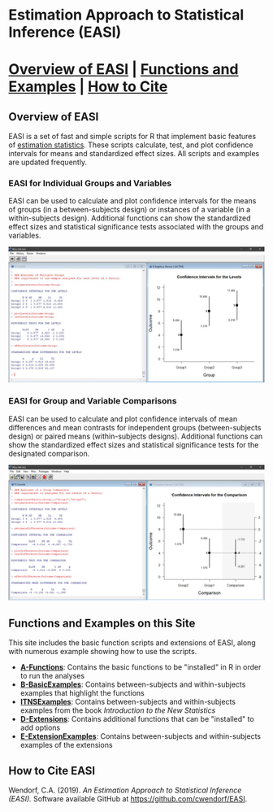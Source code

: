 # Estimation Approach to Statistical Inference (EASI)

# **[Overview of EASI](#overview-of-easi)** | **[Functions and Examples](#functions-and-examples-on-this-site)** | **[How to Cite](#how-to-cite-easi)**

## Overview of EASI

EASI is a set of fast and simple scripts for R that implement basic features of [estimation statistics](https://en.wikipedia.org/wiki/Estimation_statistics "Estimation Stats on Wikipedia"). These scripts calculate, test, and plot confidence intervals for means and standardized effect sizes. All scripts and examples are updated frequently.

### EASI for Individual Groups and Variables

EASI can be used to calculate and plot confidence intervals for the means of groups (in a between-subjects design) or instances of a variable (in a within-subjects design). Additional functions can show the standardized effect sizes and statistical significance tests associated with the groups and variables.

![Screenshot1](easiLevels.jpg)

### EASI for Group and Variable Comparisons

EASI can be used to calculate and plot confidence intervals of mean differences and mean contrasts for independent groups (between-subjects design) or paired means (within-subjects designs). Additional functions can show the standardized effect sizes and statistical significance tests for the designated comparison. 

![Screenshot2](easiDifferences.jpg)

## Functions and Examples on this Site

This site includes the basic function scripts and extensions of EASI, along with numerous example showing how to use the scripts.

- [**A-Functions**](./A-Functions): Contains the basic functions to be "installed" in R in order to run the analyses
- [**B-BasicExamples**](./B-BasicExamples): Contains between-subjects and within-subjects examples that highlight the functions
- [**ITNSExamples**](./C-ITNSExamples): Contains between-subjects and within-subjects examples from the book _Introduction to the New Statistics_
- [**D-Extensions**](./D-Extensions): Contains additional functions that can be "installed" to add options
- [**E-ExtensionExamples**](./E-ExtensionExamples): Contains between-subjects and within-subjects examples of the extensions

## How to Cite EASI

Wendorf, C.A. (2019). _An Estimation Approach to Statistical Inference (EASI)._ Software available GitHub at https://github.com/cwendorf/EASI.
